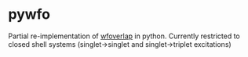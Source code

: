 # pywfo


Partial re-implementation of [wfoverlap](http://dx.doi.org/10.1021/acs.jctc.5b01148) in
python. Currently restricted to closed shell systems (singlet->singlet and
singlet->triplet excitations)

